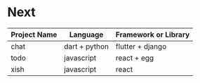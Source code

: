 # Next

| Project Name | Language      | Framework or Library |
| ------------ | ------------- | -------------------- |
| chat         | dart + python | flutter + django     |
| todo         | javascript    | react + egg          |
| xish         | javascript    | react                |
